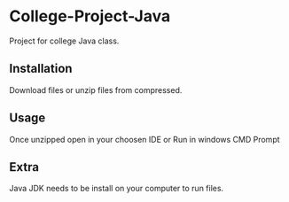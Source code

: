 # College-Project-Java
Project for college Java class.

## Installation
Download files or unzip files from compressed. 

## Usage
Once unzipped open in your choosen IDE
or
Run in windows CMD Prompt

## Extra
Java JDK needs to be install on your computer to run files.
